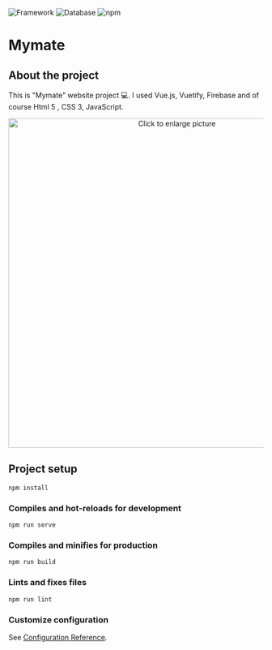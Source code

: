 ![Framework](https://img.shields.io/badge/Framework-Vue.js%20-green.svg)
![Database](https://img.shields.io/badge/Database-Firebase%20-orange.svg)
![npm](https://img.shields.io/badge/npm-7.0.10%20-red.svg)
# Mymate

## About the project

This is "Mymate" website project 💻.
I used Vue.js, Vuetify, Firebase and of course Html 5 , CSS 3, JavaScript.

<p align="center">
  <a href="" target="_blank">
    <a href="https://drive.google.com/uc?export=view&id=1pzl3K9zcWgYZOJXTQMk44PGWWKfAQOo6"><img src="https://drive.google.com/uc?export=view&id=1pzl3K9zcWgYZOJXTQMk44PGWWKfAQOo6" style="width: 650px; max-width: 100%; height: auto" title="Click to enlarge picture" />
  </a>
</p>

## Project setup

```
npm install
```

### Compiles and hot-reloads for development

```
npm run serve
```

### Compiles and minifies for production

```
npm run build
```

### Lints and fixes files

```
npm run lint
```

### Customize configuration

See [Configuration Reference](https://cli.vuejs.org/config/).
